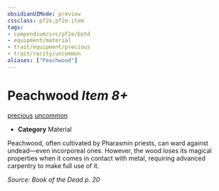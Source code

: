 ```yaml
---
obsidianUIMode: preview
cssclass: pf2e,pf2e-item
tags:
- compendium/src/pf2e/botd
- equipment/material
- trait/equipment/precious
- trait/rarity/uncommon
aliases: ["Peachwood"]
---
```

# Peachwood *Item 8+*  
[precious](precious.md)  [uncommon](uncommon.md)  

- **Category** Material

Peachwood, often cultivated by Pharasmin priests, can ward against undead—even incorporeal ones. However, the wood loses its magical properties when it comes in contact with metal, requiring advanced carpentry to make full use of it.

*Source: Book of the Dead p. 20*